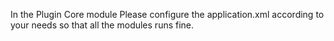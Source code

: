 In the Plugin Core module
Please configure the application.xml according to your needs so that all the modules runs fine.
